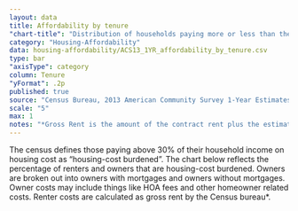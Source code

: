 ```yaml
---
layout: data
title: Affordability by tenure
"chart-title": "Distribution of households paying more or less than the recommended affordable share of income (2013)"
category: "Housing-Affordability"
data: housing-affordability/ACS13_1YR_affordability_by_tenure.csv
type: bar
"axisType": category
column: Tenure
"yFormat": .2p
published: true
source: "Census Bureau, 2013 American Community Survey 1-Year Estimates. Selected Housing Characteristics."
scale: "5"
max: 1
notes: "*Gross Rent is the amount of the contract rent plus the estimated average monthly cost of utilities (electricity, gas, and water and sewer) and fuels (oil, coal, kerosene, wood, etc.) if these are paid for by the renter (or paid for the renter by someone else). Gross rent is intended to eliminate differentials which result from varying practices with respect to the inclusion of utilities and fuels as part of the rental payment." 
---
```

The census defines those paying above 30% of their household income on housing cost as “housing-cost burdened”. The chart below reflects the percentage of renters and owners that are housing-cost burdened. Owners are broken out into owners with mortgages and owners without mortgages. Owner costs may include things like HOA fees and other homeowner related costs. Renter costs are calculated as gross rent by the Census bureau*.